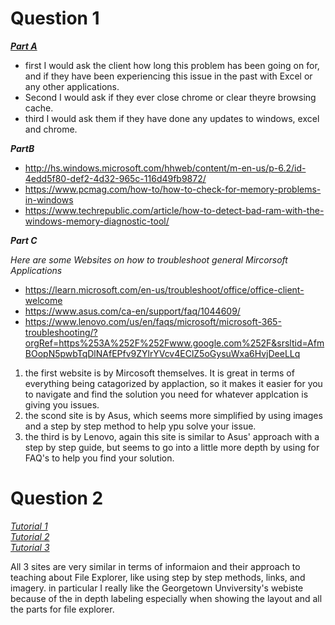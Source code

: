 # Question 1

[***Part A***](https://learn.microsoft.com/en-us/troubleshoot/office/excel/available-resources-errors)
- first I would ask the client how long this problem has been going on for, and if they have been experiencing this issue in the past with Excel or any other applications.
- Second I would ask if they ever close chrome or clear theyre browsing cache.
- third I would ask them if they have done any updates to windows, excel and chrome.

***PartB***
- http://hs.windows.microsoft.com/hhweb/content/m-en-us/p-6.2/id-4edd5f80-def2-4d32-965c-116d49fb9872/
- https://www.pcmag.com/how-to/how-to-check-for-memory-problems-in-windows
- https://www.techrepublic.com/article/how-to-detect-bad-ram-with-the-windows-memory-diagnostic-tool/

***Part C***

*Here are some Websites on how to troubleshoot general Mircorsoft Applications*
- https://learn.microsoft.com/en-us/troubleshoot/office/office-client-welcome
- https://www.asus.com/ca-en/support/faq/1044609/
- https://www.lenovo.com/us/en/faqs/microsoft/microsoft-365-troubleshooting/?orgRef=https%253A%252F%252Fwww.google.com%252F&srsltid=AfmBOopN5pwbTqDlNAfEPfv9ZYlrYVcv4EClZ5oGysuWxa6HvjDeeLLq

1. the first website is by Mircosoft themselves. It is great in terms of everything being catagorized by applaction, so it makes it easier for you to navigate and find the solution you need for whatever applcation is giving you issues.
2. the scond site is by Asus, which seems more simplified by using images and a step by step method to help ypu solve your issue.
3. the third is by Lenovo, again this site is similar to Asus' approach with a step by step guide, but seems to go into a little more depth by using for FAQ's to help you find your solution. 

# Question 2

[*Tutorial 1*](https://uis.georgetown.edu/file-explorer/)<br/>
[*Tutorial 2*](https://edu.gcfglobal.org/en/windowsbasics/working-with-files/1/)<br/>
[*Tutorial 3*](https://www.xda-developers.com/file-explorer-windows-11/)<br/>

All 3 sites are very similar in terms of informaion and their approach to teaching about File Explorer, like using step by step methods, links, and imagery. in particular I really like the Georgetown Unviversity's webiste because of the in depth labeling especially when showing the layout and all the parts for file explorer.

